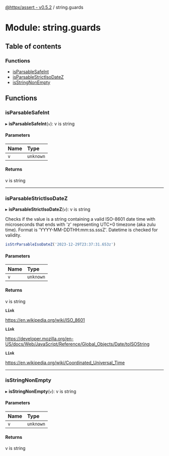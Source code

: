 [@httpx/assert - v0.5.2](../README.md) / string.guards

# Module: string.guards

## Table of contents

### Functions

- [isParsableSafeInt](string_guards.md#isparsablesafeint)
- [isParsableStrictIsoDateZ](string_guards.md#isparsablestrictisodatez)
- [isStringNonEmpty](string_guards.md#isstringnonempty)

## Functions

### isParsableSafeInt

▸ **isParsableSafeInt**(`v`): v is string

#### Parameters

| Name | Type |
| :------ | :------ |
| `v` | `unknown` |

#### Returns

v is string

___

### isParsableStrictIsoDateZ

▸ **isParsableStrictIsoDateZ**(`v`): v is string

Checks if the value is a string containing a valid ISO-8601 date time
with microseconds that ends with 'z' representing UTC+0 timezone (aka zulu time).
Format is 'YYYY-MM-DDTHH:mm:ss.sssZ'. Datetime is checked for validity.

```typescript
isStrParsableIsoDateZ('2023-12-29T23:37:31.653z')
```

#### Parameters

| Name | Type |
| :------ | :------ |
| `v` | `unknown` |

#### Returns

v is string

**`Link`**

https://en.wikipedia.org/wiki/ISO_8601

**`Link`**

https://developer.mozilla.org/en-US/docs/Web/JavaScript/Reference/Global_Objects/Date/toISOString

**`Link`**

https://en.wikipedia.org/wiki/Coordinated_Universal_Time

___

### isStringNonEmpty

▸ **isStringNonEmpty**(`v`): v is string

#### Parameters

| Name | Type |
| :------ | :------ |
| `v` | `unknown` |

#### Returns

v is string
